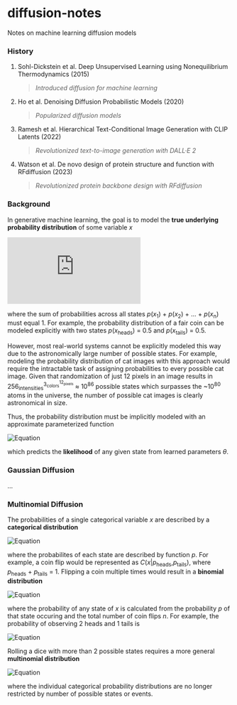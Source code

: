 # diffusion-notes
Notes on machine learning diffusion models

### History
1) Sohl-Dickstein et al. Deep Unsupervised Learning using Nonequilibrium Thermodynamics (2015)
    > *Introduced diffusion for machine learning*
2) Ho et al. Denoising Diffusion Probabilistic Models (2020)
    > *Popularized diffusion models*
3) Ramesh et al. Hierarchical Text-Conditional Image Generation with CLIP Latents (2022)
    > *Revolutionized text-to-image generation with DALL·E 2*
4) Watson et al. De novo design of protein structure and function with RFdiffusion (2023)
    > *Revolutionized protein backbone design with RFdiffusion*

### Background
In generative machine learning, the goal is to model the **true underlying probability distribution** of some variable *x*

![Equation](https://latex.codecogs.com/png.latex?p(x))

where the sum of probabilities across all states *p*(*x*<sub>1</sub>) + *p*(*x*<sub>2</sub>) + ... + *p*(*x*<sub>n</sub>) must equal 1. For example, the probability distribution of a fair coin can be modeled explicitly with two states *p*(*x*<sub>heads</sub>) = 0.5 and *p*(*x*<sub>tails</sub>) = 0.5.

However, most real-world systems cannot be explicitly modeled this way due to the astronomically large number of possible states. For example, modeling the probability distribution of cat images with this approach would require the intractable task of assigning probabilities to every possible cat image. Given that randomization of just 12 pixels in an image results in 256<sub>intensities</sub><sup>3<sub>colors</sub><sup>12<sub>pixels</sub></sup></sup> ≈ 10<sup>86</sup> possible states which surpasses the ~10<sup>80</sup> atoms in the universe, the number of possible cat images is clearly astronomical in size.

Thus, the probability distribution must be implicitly modeled with an approximate parameterized function

![Equation](https://latex.codecogs.com/png.latex?p_\theta(x))

which predicts the **likelihood** of any given state from learned parameters *θ*.

### Gaussian Diffusion
...

### Multinomial Diffusion
The probabilities of a single categorical variable *x* are described by a **categorical distribution**

![Equation](https://latex.codecogs.com/png.latex?C(x|p))

where the probabilites of each state are described by function *p*. For example, a coin flip would be represented as *C*(*x*|*p*<sub>heads</sub>,*p*<sub>tails</sub>), where *p*<sub>heads</sub> + *p*<sub>tails</sub> = 1. Flipping a coin multiple times would result in a **binomial distribution**

![Equation](https://latex.codecogs.com/png.latex?B(x|p)=\binom{n}{x}p^x(1-p)^{n-x})

where the probability of any state of *x* is calculated from the probability *p* of that state occuring and the total number of coin flips *n*. For example, the probability of observing 2 heads and 1 tails is

![Equation](https://latex.codecogs.com/png.latex?\binom{3}{2}0.5^2(1-0.5)^{3-2}=\frac{3!}{2!(3-2)!}0.5^2(0.5)^{1}=0.375)

Rolling a dice with more than 2 possible states requires a more general **multinomial distribution**

![Equation](https://latex.codecogs.com/png.latex?M(x|p))

where the individual categorical probability distributions are no longer restricted by number of possible states or events.
